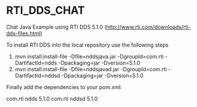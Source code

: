RTI_DDS_CHAT
============

Chat Java Example using RTI DDS 5.1.0 (http://www.rti.com/downloads/rti-dds-files.html)

To install RTI DDS into the local repository use the following steps

1) mvn install:install-file -Dfile=nddsjava.jar -DgroupId=com.rti -DartifactId=ndds -Dpackaging=jar -Dversion=5.1.0
2) mvn install:install-file -Dfile=nddsjavad.jar -DgroupId=com.rti -DartifactId=nddsd -Dpackaging=jar -Dversion=5.1.0

Finally add the dependencies to your pom.xml:

<dependency>
    <groupId>com.rti</groupId>
    <artifactId>ndds</artifactId>
    <version>5.1.0</version>
</dependency>
<dependency>
    <groupId>com.rti</groupId>
    <artifactId>nddsd</artifactId>
    <version>5.1.0</version>
</dependency>
